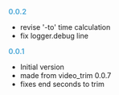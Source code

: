 

**<span style="color:#56adda">0.0.2</span>**
- revise '-to' time calculation
- fix logger.debug line

**<span style="color:#56adda">0.0.1</span>**
- Initial version
- made from video_trim 0.0.7
- fixes end seconds to trim

